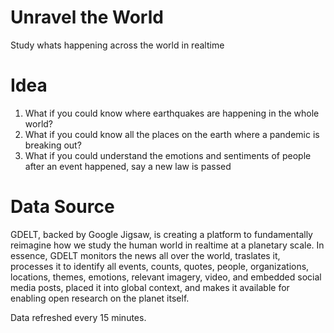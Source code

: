 # Unravel the World
Study whats happening across the world in realtime

# Idea
1. What if you could know where earthquakes are happening in the whole world?
2. What if you could know all the places on the earth where a pandemic is breaking out?
3. What if you could understand the emotions and sentiments of people after an event happened, say a new law is passed

# Data Source
GDELT, backed by Google Jigsaw, is creating a platform to fundamentally reimagine how we study the human world in realtime at a planetary scale. In essence, GDELT monitors the news all over the world, traslates it, processes it to identify all events, counts, quotes, people, organizations, locations, themes, emotions, relevant imagery, video, and embedded social media posts, placed it into global context, and makes it available for enabling open research on the planet itself. 

Data refreshed every 15 minutes.
